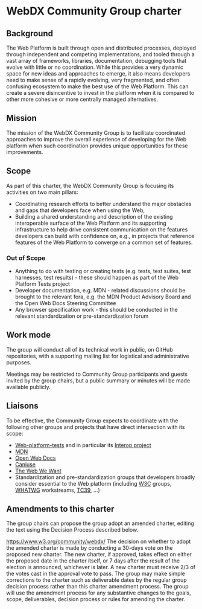# WebDX Community Group charter

## Background

The Web Platform is built through open and distributed processes, deployed through independent and competing implementations, and tooled through a vast array of frameworks, libraries, documentation, debugging tools that evolve with little or no coordination. While this provides a very dynamic space for new ideas and approaches to emerge, it also means developers need to make sense of a rapidly evolving, very fragmented, and often confusing ecosystem to make the best use of the Web Platform. This can create a severe disincentive to invest in the platform when it is compared to other more cohesive or more centrally managed alternatives.

## Mission

The mission of the WebDX Community Group is to facilitate coordinated approaches to improve the overall experience of developing for the Web platform when such coordination provides unique opportunities for these improvements.

## Scope
As part of this charter, the WebDX Community Group is focusing its activities on two main pillars:

* Coordinating research efforts to better understand the major obstacles and gaps that developers face when using the Web,
* Building a shared understanding and description of the existing interoperable surface of the Web Platform and its supporting infrastructure to help drive consistent communication on the features developers can build with confidence on, e.g., in projects that reference features of the Web Platform to converge on a common set of features.

### Out of Scope
* Anything to do with testing or creating tests (e.g. tests, test suites, test harnesses, test results) - these should happen as part of the Web Platform Tests project
* Developer documentation, e.g. MDN - related discussions should be brought to the relevant fora, e.g. the MDN Product Advisory Board and the Open Web Docs Steering Committee
* Any browser specification work - this should be conducted in the relevant standardization or pre-standardization forum

## Work mode
The group will conduct all of its technical work in public, on GitHub repositories, with a supporting mailing list for logistical and administrative purposes.

Meetings may be restricted to Community Group participants and guests invited by the group chairs, but a public summary or minutes will be made available publicly.

## Liaisons
To be effective, the Community Group expects to coordinate with the following other groups and projects that have direct intersection with its scope:

* [Web-platform-tests](https://github.com/web-platform-tests/wpt) and in particular its [Interop project](https://github.com/web-platform-tests/interop)
* [MDN](https://developer.mozilla.org/en-US/docs/)
* [Open Web Docs](https://openwebdocs.org)
* [Caniuse](http://caniuse.com/)
* [The Web We Want](https://webwewant.fyi/)
* Standardization and pre-standardization groups that developers broadly consider essential to the Web platform (including [W3C](https://www.w3.org/) groups, [WHATWG](https://whatwg.org/) workstreams, [TC39](https://tc39.es/), …)


## Amendments to this charter
The group chairs can propose the group adopt an amended charter, editing the text using the Decision Process described below.

https://www.w3.org/community/webdx/
The decision on whether to adopt the amended charter is made by conducting a 30-days vote on the proposed new charter. The new charter, if approved, takes effect on either the proposed date in the charter itself, or 7 days after the result of the election is announced, whichever is later. A new charter must receive 2/3 of the votes cast in the approval vote to pass. The group may make simple corrections to the charter such as deliverable dates by the regular group decision process rather than this charter amendment process. The group will use the amendment process for any substantive changes to the goals, scope, deliverables, decision process or rules for amending the charter.
